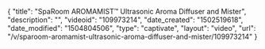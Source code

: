 {
    "title": "SpaRoom AROMAMIST&trade; Ultrasonic Aroma Diffuser and Mister",
    "description": "",
    "videoid": "109973214",
    "date_created": "1502519618",
    "date_modified": "1504804506",
    "type": "captivate",
    "layout": "video",
    "url": "\/v\/sparoom-aromamist-ultrasonic-aroma-diffuser-and-mister\/109973214"
}